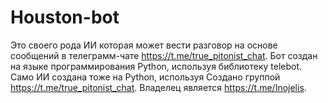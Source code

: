 # Houston-bot
Это своего рода ИИ которая может вести разговор на основе сообщений в телеграмм-чате https://t.me/true_pitonist_chat. Бот создан на языке программирования Python, используя библиотеку telebot. Само ИИ создана тоже на Python, используя Создано группой https://t.me/true_pitonist_chat. Владелец является https://t.me/Inojelis.
